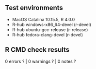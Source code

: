 
## Test environments
- MacOS Catalina 10.15.5, R 4.0.0
- R-hub windows-x86_64-devel (r-devel)
- R-hub ubuntu-gcc-release (r-release)
- R-hub fedora-clang-devel (r-devel)

## R CMD check results
0 errors ? | 0 warnings ? | 0 notes ?
